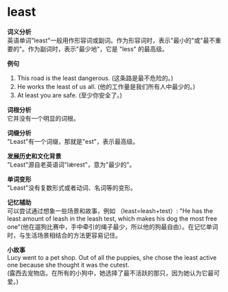 # least

**词义分析**  
英语单词"least"一般用作形容词或副词。作为形容词时，表示"最小的"或"最不重要的"。作为副词时，表示"最少地"，它是 "less" 的最高级。

  

**例句**

  

1.  This road is the least dangerous. (这条路是最不危险的。)
2.  He works the least of us all. (他的工作量是我们所有人中最少的。)
3.  At least you are safe. (至少你安全了。)

  

**词根分析**  
它并没有一个明显的词根。

  

**词缀分析**  
"Least"有一个词缀，那就是"est"，表示最高级。

  

**发展历史和文化背景**  
"Least"源自老英语词"lǽrest"，意为"最少的"。

  

**单词变形**  
"Least"没有复数形式或者动词、名词等的变形。

  

**记忆辅助**  
可以尝试通过想象一些场景和故事，例如 （least=leash+test）: "He has the least amount of leash in the leash test, which makes his dog the most free one"(他在遛狗比赛中，手中牵引的绳子最少，所以他的狗最自由）。在记忆单词时，与生活场景相结合的方法更容易记住。

  

**小故事**  
Lucy went to a pet shop. Out of all the puppies, she chose the least active one because she thought it was the cutest.  
(露西去宠物店。在所有的小狗中，她选择了最不活跃的那只，因为她认为它最可爱。)
